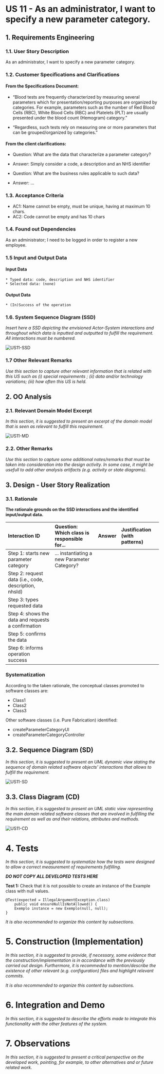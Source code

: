 # US 11 - As an administrator, I want to specify a new parameter category.

## 1. Requirements Engineering
### 1.1. User Story Description

As an administrator, I want to specify a new parameter category.

### 1.2. Customer Specifications and Clarifications 
#### From the Specifications Document:
* “Blood tests are frequently characterized by measuring several parameters which for presentation/reporting purposes are organized by categories. For example, parameters such as the number of Red Blood Cells (RBC), White Blood Cells (RBC) and Platelets (PLT) are usually presented under the blood count (Hemogram) category.”

* “Regardless, such tests rely on measuring one or more parameters that can be grouped/organized by categories.”

#### From the client clarifications:
* Question: What are the data that characterize a parameter category?

* Answer: Simply consider a code, a description and an NHS identifier 

* Question: What are the business rules applicable to such data?

* Answer: ...

### 1.3. Acceptance Criteria

* AC1: Name cannot be empty, must be unique, having at maximum 10 chars.
* AC2: Code cannot be empty and has 10 chars

### 1.4. Found out Dependencies

As an administrator; I need to be logged in order to register a new employee.

### 1.5 Input and Output Data

#### **Input Data**
	* Typed data: code, description and NHS identifier
	* Selected data: (none)

#### **Output Data**
	* (In)Success of the operation

### 1.6. System Sequence Diagram (SSD)

*Insert here a SSD depicting the envisioned Actor-System interactions and throughout which data is inputted and outputted to fulfill the requirement. All interactions must be numbered.*

![US11-SSD](US11-SSD.svg)


### 1.7 Other Relevant Remarks

*Use this section to capture other relevant information that is related with this US such as (i) special requirements ; (ii) data and/or technology variations; (iii) how often this US is held.* 


## 2. OO Analysis

### 2.1. Relevant Domain Model Excerpt 
*In this section, it is suggested to present an excerpt of the domain model that is seen as relevant to fulfill this requirement.* 

![US11-MD](US11-MD.svg)

### 2.2. Other Remarks

*Use this section to capture some additional notes/remarks that must be taken into consideration into the design activity. In some case, it might be usefull to add other analysis artifacts (e.g. activity or state diagrams).* 

## 3. Design - User Story Realization 

### 3.1. Rationale

**The rationale grounds on the SSD interactions and the identified input/output data.**

| Interaction ID | Question: Which class is responsible for... | Answer  | Justification (with patterns)  |
|:-------------  |:--------------------- |:------------|:---------------------------- |
| Step 1: starts new parameter category | ... instantiating a new Parameter Category?						 |             |                              |
| Step 2: request data (i.e., code, description, nhsId) |							 |             |                              |
| Step 3: types requested data |							 |             |                              |
| Step 4: shows the data and requests a confirmation |							 |             |                              |
| Step 5: confirms the data |							 |             |                              |
| Step 6: informs operation success |							 |             |                              |              

### Systematization ##

According to the taken rationale, the conceptual classes promoted to software classes are: 

 * Class1
 * Class2
 * Class3

Other software classes (i.e. Pure Fabrication) identified: 
 * createParameterCategoryUI 
 * createParameterCategoryController

## 3.2. Sequence Diagram (SD)

*In this section, it is suggested to present an UML dynamic view stating the sequence of domain related software objects' interactions that allows to fulfill the requirement.* 

![US11-SD](US11-SD.svg)

## 3.3. Class Diagram (CD)

*In this section, it is suggested to present an UML static view representing the main domain related software classes that are involved in fulfilling the requirement as well as and their relations, attributes and methods.*

![US11-CD](US11-CD.svg)

# 4. Tests 
*In this section, it is suggested to systematize how the tests were designed to allow a correct measurement of requirements fulfilling.* 

**_DO NOT COPY ALL DEVELOPED TESTS HERE_**

**Test 1:** Check that it is not possible to create an instance of the Example class with null values. 

	@Test(expected = IllegalArgumentException.class)
		public void ensureNullIsNotAllowed() {
		Exemplo instance = new Exemplo(null, null);
	}

*It is also recommended to organize this content by subsections.* 

# 5. Construction (Implementation)

*In this section, it is suggested to provide, if necessary, some evidence that the construction/implementation is in accordance with the previously carried out design. Furthermore, it is recommeded to mention/describe the existence of other relevant (e.g. configuration) files and highlight relevant commits.*

*It is also recommended to organize this content by subsections.* 

# 6. Integration and Demo 

*In this section, it is suggested to describe the efforts made to integrate this functionality with the other features of the system.*


# 7. Observations

*In this section, it is suggested to present a critical perspective on the developed work, pointing, for example, to other alternatives and or future related work.*